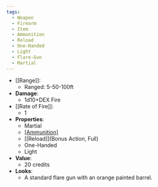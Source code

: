 ```yaml
---
tags:
  - Weapon
  - Firearm
  - Item
  - Ammunition
  - Reload
  - One-Handed
  - Light
  - Flare-Gun
  - Martial
---
```

* [[Range]]:
	* Ranged: 5-50-100ft
* __Damage__:
	* 1d10+DEX Fire
* [[Rate of Fire]]:
	* 1
* __Properties__:
	* Martial
	* [[Ammunition]](1)
	* [[Reload]](Bonus Action, Full)
	* One-Handed
	* Light
* **Value**:
	* 20 credits
* **Looks**:
	* A standard flare gun with an orange painted barrel.